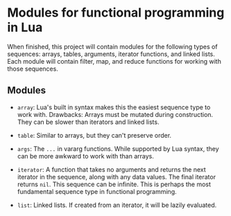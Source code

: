 # Modules for functional programming in Lua

When finished, this project will contain modules for the following types of
sequences: arrays, tables, arguments, iterator functions, and linked lists. Each
module will contain filter, map, and reduce functions for working with those
sequences.

## Modules

* `array`: Lua's built in syntax makes this the easiest sequence type to work
  with. Drawbacks: Arrays must be mutated during construction. They can be
  slower than iterators and linked lists.

* `table`: Similar to arrays, but they can't preserve order.

* `args`: The `...` in vararg functions. While supported by Lua syntax, they can
  be more awkward to work with than arrays.

* `iterator`: A function that takes no arguments and returns the next iterator
  in the sequence, along with any data values. The final iterator returns `nil`.
  This sequence can be infinite. This is perhaps the most fundamental sequence
  type in functional programming.

* `list`: Linked lists. If created from an iterator, it will be lazily
  evaluated.
